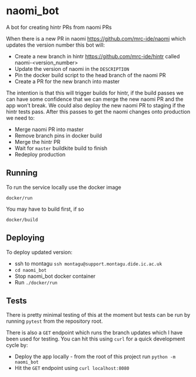 # naomi_bot

A bot for creating hintr PRs from naomi PRs

When there is a new PR in naomi https://github.com/mrc-ide/naomi which updates the version number this bot will:
  * Create a new branch in hintr https://github.com/mrc-ide/hintr called naomi-<version_number>
  * Update the version of naomi in the `DESCRIPTION`
  * Pin the docker build script to the head branch of the naomi PR
  * Create a PR for the new branch into master

The intention is that this will trigger builds for hintr, if the build passes we can have some confidence that we can merge the new naomi PR and the app won't break. We could also deploy the new naomi PR to staging if the hintr tests pass. After this passes to get the naomi changes onto production we need to:
  * Merge naomi PR into master
  * Remove branch pins in docker build
  * Merge the hintr PR
  * Wait for `master` buildkite build to finish
  * Redeploy production

## Running

To run the service locally use the docker image

`docker/run`

You may have to build first, if so

`docker/build`

## Deploying

To deploy updated version: 
* ssh to montagu `ssh montagu@support.montagu.dide.ic.ac.uk`
* `cd naomi_bot`
* Stop naomi_bot docker container
* Run `./docker/run`

## Tests

There is pretty minimal testing of this at the moment but tests can be run by running `pytest` from the repository root.

There is also a `GET` endpoint which runs the branch updates which I have been used for testing. You can hit this using `curl` for a quick development cycle by:
  * Deploy the app locally - from the root of this project run `python -m naomi_bot`
  * Hit the `GET` endpoint using `curl localhost:8080`